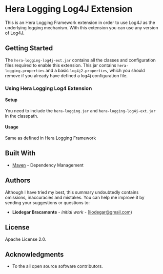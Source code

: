 # Hera Logging Log4J Extension

This is an Hera Logging Framework extension in order to use Log4J as the underlying logging mechanism. With this extension you can use any version of Log4J.

## Getting Started

The `hera-logging-log4j-ext.jar` contains all the classes and configuration files required to enable this extension. This jar contains `hera-logging.properties` and
a basic `log4j2.properties`, which you should remove if you already have defined a log4j configuration file.

### Using Hera Logging Log4 Extension


#### Setup
   You need to include the `hera-logging.jar` and `hera-logging-log4j-ext.jar` in the classpath.

#### Usage

Same as defined in Hera Logging Framework

## Built With

* [Maven](https://maven.apache.org/) - Dependency Management

## Authors

Although I have tried my best, this summary undoubtedly contains omissions, inaccuracies
and mistakes. You can help me improve it by sending your suggestions or questions to:

* **Liodegar Bracamonte** - *Initial work* - [liodegar@gmail.com)


## License

Apache License 2.0.

## Acknowledgments

* To the all open source software contributors.


